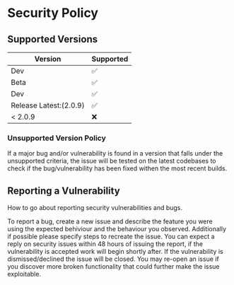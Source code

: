 # Security Policy

## Supported Versions

| Version                 | Supported          |
| ----------------------- | ------------------ |
| Dev                     | :white_check_mark: |
| Beta                    | :white_check_mark: |
| Dev                     | :white_check_mark: |
| Release Latest:(2.0.9)  | :white_check_mark: |
| < 2.0.9                 | :x:                |

### Unsupported Version Policy
If a major bug and/or vulnerability is found in a version that falls under the unsupported criteria, 
the issue will be tested on the latest codebases to check if the bug/vulnerability has been fixed withen the most recent builds.

## Reporting a Vulnerability

How to go about reporting security vulnerabilities and bugs.

To report a bug, create a new issue and describe the feature you were using the expected behiviour and the behaviour you observed.
Additionally if possible please specify steps to recreate the issue. You can expect a reply on security issues within 48 hours of issuing the report,
if the vulnerability is accepted work will begin shortly after. If the vulnerability is dismissed/declined the issue will be closed.
You may re-open an issue if you discover more broken functionality that could further make the issue exploitable.
